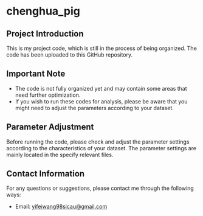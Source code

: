 # chenghua_pig

## Project Introduction
This is my project code, which is still in the process of being organized. The code has been uploaded to this GitHub repository.

## Important Note
- The code is not fully organized yet and may contain some areas that need further optimization.
- If you wish to run these codes for analysis, please be aware that you might need to adjust the parameters according to your dataset.

## Parameter Adjustment
Before running the code, please check and adjust the parameter settings according to the characteristics of your dataset. The parameter settings are mainly located in the specify relevant files.

## Contact Information
For any questions or suggestions, please contact me through the following ways:
- Email: yifeiwang98sicau@gmail.com
